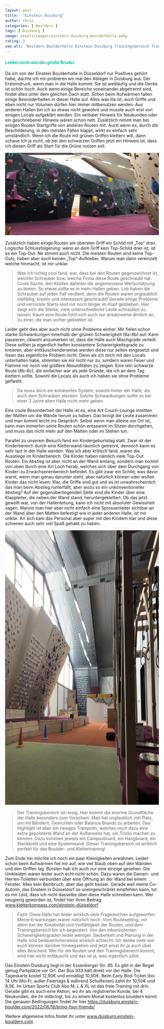 ```yaml
---
layout: post
title:  "Einstein Duisburg"
author: chris
categories: [ Bouldern ]
tags: [ Duisburg ]
image: assets/images/einstein-duisburg-boulderhalle.webp
rating: 3
seo-alt: "Bouldern Boulderhalle Einstein Duisburg Trainingsbereich Trampolin Indoor Klettern Kletterhalle Kinderfreundlich"
---
```

#### <span style="color:#00c5a1">Leider nicht wie der große Bruder</span>
Da ich von der Einstein Boulderhalle in Düsseldorf nur Positives gehört habe, dachte ich mir probieren wir mal den Ableger in Duisburg aus.
Der Ersteindruck, wenn man in die Halle kommt: Sie ist weitläufig und die Decke ist schön hoch. Auch wenn einige Bereiche voneinander abgetrennt sind, findet alles unter dem gleichen Dach statt.  Schon beim Aufwärmen fallen einige Besonderheiten in dieser Halle auf. Alles was lila ist, auch Griffe und eben nicht nur Volumen dürfen hier immer mitbenutzen werden. Aus anderen Hallen bin ich so etwas nicht gewohnt und musste auch erst von einigen Locals aufgeklärt werden. Ein verbaler Hinweis für Neukunden oder ein geschriebener Hinweis wären schon nett. Zusätzlich nimmt man bei einigen Routen Startgriffe von anderen Routen mit. Auch wenn es, durch die Beschilderung, in den meisten Fällen klappt, wirkt es einfach sehr umständlich. Wenn ich die Route mit grünen Griffen klettern will, dann schaue ich ja nicht, ob bei den schwarzen Griffen jetzt ein Hinweis ist, dass ich diesen Griff als Start für die Grüne nutzen soll.

<img src="/assets/images/einbinden/einstein-duisburg-lila-griffe-boulderwand.webp" alt="Einstein-Duisburg-lila-Griffe-Boulderwand-Besonderheit" title="Einstein Duisburg Boulderwand mit lila Griffen" />

Zusätzlich haben einige Routen am obersten Griff ein Schild mit „Top“ dran. Logische Schlussfolgerung: wenn an dem Griff kein Top-Schild dran ist, ist es ein Top-Out. Ne stimmt auch nicht. Die meisten Routen sind keine Top-Outs, haben aber auch keinen „Top“-Aufkleber. Warum man dann vereinzelt welche hinmacht, ist mir unklar.

>Was ich richtig cool fand, war, dass bei den Routen gegenzeichnet ist, welcher Schrauber bzw. welche Firma diese Route geschraubt hat. Coole Sache, den Köpfen dahinter die angemessene Wertschätzung zu bieten. So etwas sollte es in mehr Hallen geben. Lob haben die Schrauber auf jeden Fall verdient, denn die Routen waren unglaublich vielfältig, kreativ und interessant geschraubt! Gerade einige Probleme und verrückte Starts sind mir noch länger im Kopf geblieben. Hier zeigt sich die Stärke, viele unterschiedliche Leute schrauben zu lassen. Kaum eine Route fühlt sich auch nur ansatzweise ähnlich an, zu einer, die man vorher geklettert ist.


Leider geht dies aber auch nicht ohne Probleme einher. Mir fielen schon starke Schwankungen innerhalb der grünen Schwierigkeit (6a-6b) auf. Kann passieren, obwohl anzumerken ist, dass die Halle auch Mischgrade verteilt. Diese sollten ja eigentlich helfen konstantere Schwierigkeitsgrade zu kreieren, aber enttäuschenderweise werden diese nur selten eingesetzt und lösen das eigentliche Problem nicht. Denn als ich mich mit den Locals unterhalten habe, stimmten sie mir nicht nur zu, sondern waren Feuer und Flamme mir noch viel größere Absurditäten zu zeigen. Eine rein schwarze Route (6b-6c), die einfacher war als jede Gründe, die ich an dem Tag klettern sollte. Sowohl die Locals als auch ich haben sie ohne Probleme geflasht.

>Da muss doch ein kohärentes System, sowohl hinter der Halle, als auch dem Schrauben stecken. Solche Schwankungen sollte es bei einer 3 Jahre alten Halle nicht mehr geben.

Eine coole Besonderheit der Halle ist es, eine Art Couch-Lounge inmitten der Matten um die Wände herum zu haben. Das bringt die Leute zusammen und man kommt leicht ins Gespräch. Selbst wenn man alleine vor Ort ist, kann man immerhin seine Routen schön entspannt im Sitzen durchgehen, und muss das nicht mehr auf den Matten oder im Stehen tun.

Parallel zu unserem Besuch fand ein Kindergeburtstag statt. Zwar ist der Kinderbereich durch eine Kletterwand räumlich getrennt, dennoch kann es sehr laut in der Halle werden. Was ich aber kritisch fand, waren die Ausstiege im Kinderbereich. Die Kinder haben nämlich viele Top-Out Routen. Ein Abstieg ist aber nicht an der Wand entlang, sondern man kommt von oben durch eine Art Loch herab, welches sich über dem Durchgang von Kinder-zu Erwachsenenbereich befindet. Es gibt zwar ein Schild, was davor warnt, wenn man genau darunter steht, aber natürlich können oder wollen Kinder das nicht lesen. Klar, die Griffe sind gut und es ist unwahrscheinlich das man beim Abstieg runterfällt, aber wozu so ein unkonventioneller Abstieg? Auf der gegenüberliegenden Seite sind die Kinder über eine Klappleiter, die neben der Wand stand, heruntergeklettert. Ob das jetzt gewollt war, von der Hallenleitung, kann ich nicht mit absoluter Gewissheit sagen. Warum man hier aber nicht einfach eine Sprossenleiter sichtbar an der Wand über den Matten befestigt wie in jeder anderen Halle, ist mir unklar. An sich kam das Personal aber super mit den Kindern klar und diese schienen auch sehr viel Spaß gehabt zu haben.



<img src="/assets/images/einbinden/einstein-duisburg-trainingsbereich.webp" width="1200" height="900" alt="Einstein-Duisburg-Trainingsbereich-Campusboard-Hangboard-Trampolin" title="Einstein Duisburg Trainingsbereich mit Campusboard Hangboard und Trampolin"/>


>Der Trainingsbereich ist riesig. Hier kommt die enorme Grundfläche der Halle besonders zum Vorschein. Man hat unglaublich viel Platz, um mit Bändern, Gewichten oder Balance Boards zu arbeiten. Das Highlight ist aber ein riesiges Trampolin, welches noch dazu eine extra gepolsterte Wand an der Außenseite hat, um Tricks machen zu können. Dazu kommen jeweils ein Campusboard, ein Hangboard, ein Steckbrett und eine Systemwand. Dieser Trainingsbereich ist wirklich perfekt für das Boulder- und Klettertraining!

Zum Ende hin möchte ich noch ein paar Kleinigkeiten erwähnen. Leider schon beim Aufwärmen fiel mir auf, wie viel Staub oben auf den Wänden und den Griffen lag. Bürsten hab ich auch nur eine einzige gesehen.
Die Umkleiden waren leider auch echt nicht schön. Dazu waren die Damen- und Herren-Toiletten verbunden über eine Öffnung an der Wand bei einem Fenster. Alles kein Beinbruch, aber das geht besser. Gerade weil meine Co-Autorin, das Einstein in Düsseldorf so uneingeschränkt empfehlen kann, tut es mir Leid, dass ich nicht dasselbe über diese Halle schreiben kann.
Wer neugierig geworden ist, findet hier ihren Beitrag: <a href="https://kletterkompass.com/einstein-d%C3%BCsseldorf/" target="_blank">www.kletterkompass.com/einstein-düsseldorf</a>


>Fazit: Diese Halle hat leider wirklich viele Fragezeichen aufgeworfen. Meine Erwartungen waren natürlich hoch. Vom Routesetting, vor allem bei der Kreativität und Vielfältigkeit der Routen, und dem Trainingsbereich bin ich begeistert. Von den inkonsistenten Schwierigkeitsgraden leider weniger. Sauberkeit und Planung in der Halle sind bedauerlicherweise wirklich schlecht. Ich denke viele von euch können darüber hinwegsehen und jetzt wisst ihr ja auch über alles Bescheid. Wer für die Routen und den Trainingsbereich kommt, wird hier nicht enttäuscht und das ist ja, was eigentlich zählt.

Das Einstein Duisburg liegt in der Essenberger Str. 85. Es gibt in der Regel genug Parkplätze vor Ort. Der Bus 933 hält direkt vor der Halle. Die Tageskarte kostet 12,90€ und ermäßigt 10,90€. Beim Early Bird-Ticket (bis 14 Uhr Mo-Fr, außer Feiertags & während Schulferien) zahlt ihr 10,50€ und 9,5€. Im Urban Sports Club Abo M, L & XL ist das freie Training mit drin.
Gerade gibt es auch eine Aktion, wo ihr als registrierter Kunde, bei 4 Neukunden, die ihr mitbringt, bis zu einem Monat kostenlos bouldern könnt. Die genauen Bedingungen findet ihr hier <a href="https://duisburg.einstein-boulder.com/bring-four-friends" target="_blank">https://duisburg.einstein-boulder.com/2022/06/18/bring-four-friends/</a> 

Weitere allgemeine Infos findet ihr unter <a href="https://duisburg.einstein-boulder.com/" target="_blank">www.duisburg.einstein-bouldern.com</a>
